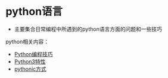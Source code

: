 # python语言
  * 主要集合日常编程中所遇到的python语言方面的问题和一些技巧

python相关内容：

  * [Python编程技巧](Python_Coding_Skills.md)
  * [Python3特性](python3_feature.md)
  * [pythonic方式](pythonic_skills.md)
